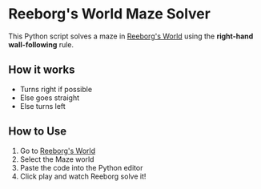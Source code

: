 # Reeborg's World Maze Solver 

This Python script solves a maze in [Reeborg's World](https://reeborg.ca/reeborg.html) using the **right-hand wall-following** rule.

## How it works
- Turns right if possible
- Else goes straight
- Else turns left

## How to Use
1. Go to [Reeborg's World](https://reeborg.ca/reeborg.html)
2. Select the Maze world
3. Paste the code into the Python editor
4. Click play and watch Reeborg solve it!

